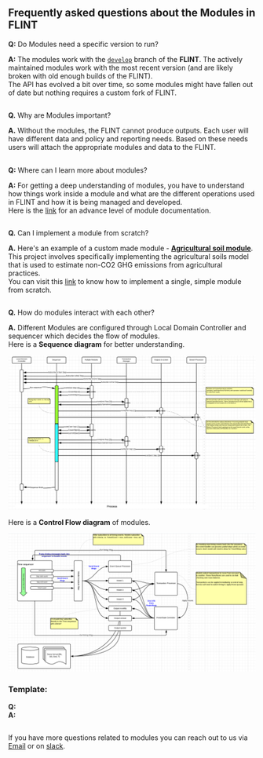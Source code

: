 ## Frequently asked questions about the Modules in FLINT


**Q:**  Do Modules need a specific version to run? 

**A:** The modules work with the [`develop`](https://github.com/moja-global/FLINT/tree/develop) branch of the **FLINT**. The actively maintained modules work with the most recent version (and are likely broken with old enough builds of the FLINT).  
The API has evolved a bit over time, so some modules might have fallen out of date but nothing requires a custom fork of FLINT.

##
**Q.** Why are Modules important?

**A.** Without the modules, the FLINT cannot produce outputs. Each user will have different data and policy and reporting needs. Based on these needs users will attach the appropriate modules and data to the FLINT. 

## 
**Q:** Where can I learn more about modules?

**A:** For getting a deep understanding of modules, you have to understand how things work inside a module and what are the different operations used in FLINT and how it is being managed and developed.  
Here is the [link](https://github.com/moja-global/FLINT.Modules.docs/blob/develop/modules.md) for an advance level of module documentation.
##

**Q.** Can I implement a module from scratch?

**A.** Here's an example of a custom made module - [**Agricultural soil module**](https://github.com/moja-global/FLINT.Module.Agricultural_Soil_Model).   
This project involves specifically implementing the agricultural soils model that is used to estimate non-CO2 GHG emissions from agricultural practices.   
You can visit this [link](https://github.com/moja-global/FLINT.Modules.docs/blob/develop/modules.md#developing-modules) to know how to implement a single, simple module from scratch.


##
**Q.** How do modules interact with each other?

**A.** Different Modules are configured through Local Domain Controller and sequencer which decides the flow of modules.   
Here is a **Sequence diagram** for better understanding.

![Modules-Interaction](assets/modules_interaction.png)    

Here is a **Control Flow diagram** of modules.

![ControlFlow](assets/control_flow.png)



### Template:   
**Q:**   
**A:**

##
If you have more questions related to modules you can reach out to us via [Email](mailto:info@moja.global) or on [slack](https://join.slack.com/t/mojaglobal/shared_invite/zt-o6ta1ug0-rVLjAo460~d7JbZ~HpFFtw ).